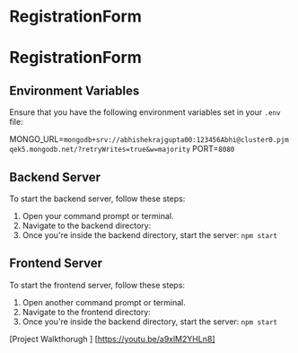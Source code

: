 # RegistrationForm

# RegistrationForm

## Environment Variables

Ensure that you have the following environment variables set in your `.env` file:

MONGO_URL=`mongodb+srv://abhishekrajgupta00:123456Abhi@cluster0.pjmqek5.mongodb.net/?retryWrites=true&w=majority`
PORT=`8080`


## Backend Server

To start the backend server, follow these steps:

1. Open your command prompt or terminal.
2. Navigate to the backend directory:
3. Once you're inside the backend directory, start the server: `npm start`  


## Frontend Server

To start the frontend server, follow these steps:

1. Open another command prompt or terminal.
2. Navigate to the frontend directory:
3. Once you're inside the backend directory, start the server: `npm start` 

[Project Walkthorugh ] [https://youtu.be/a9xlM2YHLn8]





